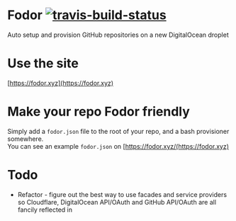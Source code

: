 # Fodor [![travis-build-status](https://travis-ci.org/fodorxyz/fodor.svg)](https://travis-ci.org/fodorxyz/fodor)
Auto setup and provision GitHub repositories on a new DigitalOcean droplet

# Use the site  
[https://fodor.xyz](https://fodor.xyz)

# Make your repo Fodor friendly  
Simply add a `fodor.json` file to the root of your repo, and a bash provisioner somewhere.  
You can see an example `fodor.json` on [https://fodor.xyz/(https://fodor.xyz)

# Todo

* Refactor - figure out the best way to use facades and service providers so Cloudflare, DigitalOcean API/OAuth and GitHub API/OAuth are all fancily reflected in
